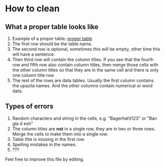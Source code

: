 # How to clean

## What a proper table looks like
1. Example of a proper table: [proper table](https://github.com/yasserius/bd_district_statistics_dataset/blob/main/cleaned_CSVs/B_Baria/CHAPTER%2010_Medical%20institution%20and%20personnel%20by%20municipality%202011.csv)
2. The first row should be the table name.
3. The second row is optional, sometimes this will be empty, other time this will have a sentence.
4. Then third row will contain the column titles. If you see that the fourth row and fifth row also contain column titles,
then merge those cells with the other column titles so that they are in the same cell and there is only one column title row.
5. The rest of the rows are data tables. Usually the first column contains the upazila names. And the other columns contain numerical or word data.

## Types of errors

1. Random characters and string in the cells, e.g. "Bagerhat\t123" or "Ban gla d esh"
2. The column titles are **not** in a single row, they are in two or three rows. Merge the cells to make them into a single row.
3. Table title is missing in the first row.
4. Spelling mistakes in the names.
5. ???

Feel free to improve this file by editing.
  
